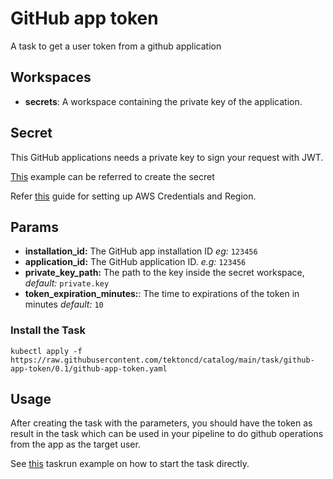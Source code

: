 # GitHub app token

A task to get a user token from a github application

## Workspaces

- **secrets**: A workspace containing the private key of the application.

## Secret

This GitHub applications needs a private key to sign your request with JWT. 

[This](../0.1/samples/secret.yaml) example can be referred to create the secret

Refer [this](https://docs.aws.amazon.com/sdk-for-java/v1/developer-guide/setup-credentials.html) guide for setting up AWS Credentials and Region.


## Params

* **installation_id:** The GitHub app installation ID _eg:_ `123456`
* **application_id:** The GitHub application ID. _e.g:_ `123456`
* **private_key_path:** The path to the key inside the secret workspace, _default:_
  `private.key`
* **token_expiration_minutes:**: The time to expirations of the token in minutes _default:_ `10`


### Install the Task

```
kubectl apply -f https://raw.githubusercontent.com/tektoncd/catalog/main/task/github-app-token/0.1/github-app-token.yaml
```


## Usage

After creating the task with the parameters, you should have the token as result in the task which can
be used in your pipeline to do github operations from the app as the target user.

See [this](../0.1/samples/run.yaml) taskrun example on how to start the task directly.

